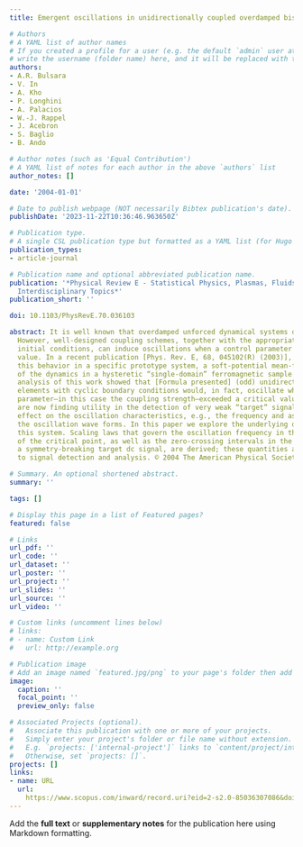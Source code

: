 ```yaml
---
title: Emergent oscillations in unidirectionally coupled overdamped bistable systems

# Authors
# A YAML list of author names
# If you created a profile for a user (e.g. the default `admin` user at `content/authors/admin/`), 
# write the username (folder name) here, and it will be replaced with their full name and linked to their profile.
authors:
- A.R. Bulsara
- V. In
- A. Kho
- P. Longhini
- A. Palacios
- W.-J. Rappel
- J. Acebron
- S. Baglio
- B. Ando

# Author notes (such as 'Equal Contribution')
# A YAML list of notes for each author in the above `authors` list
author_notes: []

date: '2004-01-01'

# Date to publish webpage (NOT necessarily Bibtex publication's date).
publishDate: '2023-11-22T10:36:46.963650Z'

# Publication type.
# A single CSL publication type but formatted as a YAML list (for Hugo requirements).
publication_types:
- article-journal

# Publication name and optional abbreviated publication name.
publication: '*Physical Review E - Statistical Physics, Plasmas, Fluids, and Related
  Interdisciplinary Topics*'
publication_short: ''

doi: 10.1103/PhysRevE.70.036103

abstract: It is well known that overdamped unforced dynamical systems do not oscillate.
  However, well-designed coupling schemes, together with the appropriate choice of
  initial conditions, can induce oscillations when a control parameter exceeds a threshold
  value. In a recent publication [Phys. Rev. E, 68, 045102(R) (2003)], we demonstrated
  this behavior in a specific prototype system, a soft-potential mean-field description
  of the dynamics in a hysteretic “single-domain” ferromagnetic sample. The previous
  analysis of this work showed that [Formula presented] (odd) unidirectionally coupled
  elements with cyclic boundary conditions would, in fact, oscillate when a control
  parameter—in this case the coupling strength—exceeded a critical value. These oscillations
  are now finding utility in the detection of very weak “target” signals, via their
  effect on the oscillation characteristics, e.g., the frequency and asymmetry of
  the oscillation wave forms. In this paper we explore the underlying dynamics of
  this system. Scaling laws that govern the oscillation frequency in the vicinity
  of the critical point, as well as the zero-crossing intervals in the presence of
  a symmetry-breaking target dc signal, are derived; these quantities are germane
  to signal detection and analysis. © 2004 The American Physical Society.

# Summary. An optional shortened abstract.
summary: ''

tags: []

# Display this page in a list of Featured pages?
featured: false

# Links
url_pdf: ''
url_code: ''
url_dataset: ''
url_poster: ''
url_project: ''
url_slides: ''
url_source: ''
url_video: ''

# Custom links (uncomment lines below)
# links:
# - name: Custom Link
#   url: http://example.org

# Publication image
# Add an image named `featured.jpg/png` to your page's folder then add a caption below.
image:
  caption: ''
  focal_point: ''
  preview_only: false

# Associated Projects (optional).
#   Associate this publication with one or more of your projects.
#   Simply enter your project's folder or file name without extension.
#   E.g. `projects: ['internal-project']` links to `content/project/internal-project/index.md`.
#   Otherwise, set `projects: []`.
projects: []
links:
- name: URL
  url: 
    https://www.scopus.com/inward/record.uri?eid=2-s2.0-85036307086&doi=10.1103%2fPhysRevE.70.036103&partnerID=40&md5=22b2dd2ebeae3710f92ee0cf87dd47f4
---
```


Add the **full text** or **supplementary notes** for the publication here using Markdown formatting.
